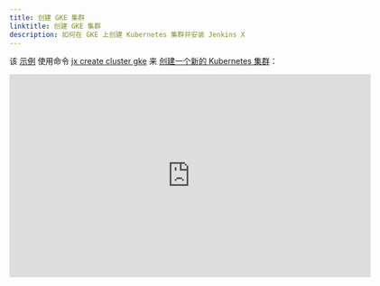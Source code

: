 ```yaml
---
title: 创建 GKE 集群
linktitle: 创建 GKE 集群
description: 如何在 GKE 上创建 Kubernetes 集群并安装 Jenkins X
---
```


该 [示例](https://www.youtube.com/watch?v=r8-J9Qg-p9U) 使用命令 [jx create cluster gke](/commands/jx_create_cluster_gke) 来 [创建一个新的 Kubernetes 集群](/docs/getting_started/setup/create-cluster/)：

<iframe width="640" height="360" src="https://www.youtube.com/embed/r8-J9Qg-p9U" frameborder="0" allow="autoplay; encrypted-media" allowfullscreen></iframe>